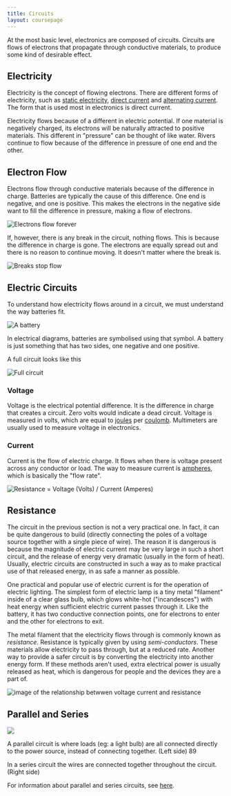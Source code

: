 ```yaml
---
title: Circuits
layout: coursepage
---
```


At the most basic level, electronics are composed of circuits. Circuits are flows of electrons that propagate through conductive materials, to produce some kind of desirable effect.

## Electricity
Electricity is the concept of flowing electrons. There are different forms of electricity, such as [static electricity](http://www.allaboutcircuits.com/vol_1/chpt_1/1.html), [direct current](https://en.wikipedia.org/wiki/Direct_current) and [alternating current](https://en.wikipedia.org/wiki/Alternating_current). The form that is used most in electronics is direct current.

Electricity flows because of a different in electric potential. If one material is negatively charged, its electrons will be naturally attracted to positive materials. This different in "pressure" can be thought of like water. Rivers continue to flow because of the difference in pressure of one end and the other.

## Electron Flow
Electrons flow through conductive materials because of the difference in charge. Batteries are typically the cause of this difference. One end is negative, and one is positive. This makes the electrons in the negative side want to fill the difference in pressure, making a flow of electrons.

![](http://sub.allaboutcircuits.com/images/00012.png "Electrons flow forever")

If, however, there is any break in the circuit, nothing flows. This is because the difference in charge is gone. The electrons are equally spread out and there is no reason to continue moving. It doesn't matter where the break is.

![](http://sub.allaboutcircuits.com/images/00013.png "Breaks stop flow")

## Electric Circuits
To understand how electricity flows around in a circuit, we must understand the way batteries fit.

![](http://sub.allaboutcircuits.com/images/00021.png "A battery")

In electrical diagrams, batteries are symbolised using that symbol. A battery is just something that has two sides, one negative and one positive.

A full circuit looks like this

![](http://sub.allaboutcircuits.com/images/00027.png "Full circuit")

### Voltage
Voltage is the electrical potential difference. It is the difference in charge that creates a circuit. Zero volts would indicate a dead circuit. Voltage is measured in volts, which are equal to [joules](https://en.wikipedia.org/wiki/Joule) per [coulomb](https://en.wikipedia.org/wiki/Coulomb). Multimeters are usually used to measure voltage in electronics.

### Current
Current is the flow of electric charge. It flows when there is voltage present across any conductor or load. The way to measure current is [ampheres](http://en.wikipedia.org/wiki/Ampere), which is basically the "flow rate".

![](http://upload.wikimedia.org/math/f/6/c/f6cda470e0dda83a09efbbbc84c9ee66.png "Resistance = Voltage \(Volts\) / Current \(Amperes\)") 
## Resistance

The circuit in the previous section is not a very practical one. In fact, it can be quite dangerous to build (directly connecting the poles of a voltage source together with a single piece of wire). The reason it is dangerous is because the magnitude of electric current may be very large in such a short circuit, and the release of energy very dramatic (usually in the form of heat). Usually, electric circuits are constructed in such a way as to make practical use of that released energy, in as safe a manner as possible.

One practical and popular use of electric current is for the operation of electric lighting. The simplest form of electric lamp is a tiny metal "filament" inside of a clear glass bulb, which glows white-hot ("incandesces") with heat energy when sufficient electric current passes through it. Like the battery, it has two conductive connection points, one for electrons to enter and the other for electrons to exit.

The metal filament that the electricity flows through is commonly known as *resistance*. Resistance is typically given by using *semi-conductors*. These materials allow electricity to pass through, but at a reduced rate. Another way to provide a safer circuit is by converting the electricity into another energy form. If these methods aren't used, extra electrical power is usually released as heat, which is dangerous for people and the devices they are a part of.

![image of the relationship betwwen voltage current and resistance](http://www.instructables.com/files/deriv/FVR/TJRZ/H5TU8PNC/FVRTJRZH5TU8PNC.LARGE.jpg)
## Parallel and Series

![](http://www.instructables.com/files/deriv/FUW/8CIV/FB0B2607/FUW8CIVFB0B2607.LARGE.gif)

A parallel circuit is where loads (eg: a light bulb) are all connected directly to the power source, instead of connecting together. (Left side) 89

In a series circuit the wires are connected together throughout the circuit. (Right side)

For information about parallel and series circuits, see [here](http://physics.bu.edu/py106/notes/Circuits.html).

